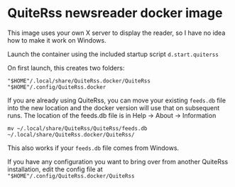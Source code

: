 # QuiteRss newsreader docker image

This image uses your own X server to display the reader, so
I have no idea how to make it work on Windows.

Launch the container using the included startup script `d.start.quiterss`

On first launch, this creates two folders:

```
"$HOME"/.local/share/QuiteRss.docker/QuiteRss
"$HOME"/.config/QuiteRss.docker
```

If you are already using QuiteRss, you can move your existing `feeds.db` file into the new location and the docker version will use that on subsequent runs. The location of the feeds.db file is in Help -> About -> Information

```
mv ~/.local/share/QuiteRss/QuiteRss/feeds.db ~/.local/share/QuiteRss.docker/QuiteRss/
```

This also works if your `feeds.db` file comes from Windows.

If you have any configuration you want to bring over from another QuiteRss installation, edit the config file at `"$HOME"/.config/QuiteRss.docker/QuiteRss`